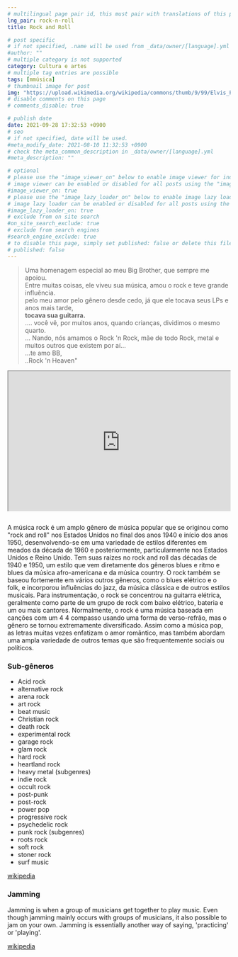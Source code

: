 ```yaml
---
# multilingual page pair id, this must pair with translations of this page. (This name must be unique)
lng_pair: rock-n-roll
title: Rock and Roll

# post specific
# if not specified, .name will be used from _data/owner/[language].yml
#author: ""
# multiple category is not supported
category: Cultura e artes
# multiple tag entries are possible
tags: [mmúsica]
# thumbnail image for post
img: "https://upload.wikimedia.org/wikipedia/commons/thumb/9/99/Elvis_Presley_promoting_Jailhouse_Rock.jpg/800px-Elvis_Presley_promoting_Jailhouse_Rock.jpg"
# disable comments on this page
# comments_disable: true

# publish date
date: 2021-09-28 17:32:53 +0900
# seo
# if not specified, date will be used.
#meta_modify_date: 2021-08-10 11:32:53 +0900
# check the meta_common_description in _data/owner/[language].yml
#meta_description: ""

# optional
# please use the "image_viewer_on" below to enable image viewer for individual pages or posts (_posts/ or [language]/_posts folders).
# image viewer can be enabled or disabled for all posts using the "image_viewer_posts: true" setting in _data/conf/main.yml.
#image_viewer_on: true
# please use the "image_lazy_loader_on" below to enable image lazy loader for individual pages or posts (_posts/ or [language]/_posts folders).
# image lazy loader can be enabled or disabled for all posts using the "image_lazy_loader_posts: true" setting in _data/conf/main.yml.
#image_lazy_loader_on: true
# exclude from on site search
#on_site_search_exclude: true
# exclude from search engines
#search_engine_exclude: true
# to disable this page, simply set published: false or delete this file
# published: false
---
```


<!--
<div style="position:relative;padding-bottom:56.25%;padding-top:35px;height:0;margin-bottom:2em;overflow:hidden">
<iframe style="position:absolute;top:0;left:0;width:100%;height:100%"  src="https://www.youtube.com/embed/wMsazR6Tnf8?si=ncCeNEbpLX0ZF9Ye" title="YouTube video player"  allowfullscreen>
</iframe>
</div>
-->

> Uma homenagem especial ao meu Big Brother, que sempre me apoiou. \
> Entre muitas coisas, ele viveu sua música, amou o rock e teve grande influência. \
> pelo meu amor pelo gênero desde cedo, já que ele tocava seus LPs e anos mais tarde, \
> <strong>tocava sua guitarra.</strong> \
> .... você vê, por muitos anos, quando crianças, dividimos o mesmo quarto. \
> ... Nando, nós amamos o Rock 'n Rock, mãe de todo Rock, metal e muitos outros que existem por aí... \
> ...te amo BB, \
> ..Rock 'n Heaven"

<div style="position:relative;padding-bottom:56.25%;padding-top:35px;height:0;margin-bottom:2em;overflow:hidden">
<iframe style="position:absolute;top:0;left:0;width:100%;height:100%"  src="https://www.youtube.com/embed/16Lnwov2sfQ?si=gGyXntrQQEFc_ay_" title="YouTube video player"  allowfullscreen>
</iframe>
</div>

A música rock é um amplo gênero de música popular que se originou como "rock and roll" nos Estados Unidos no final dos anos 1940 e início dos anos 1950, desenvolvendo-se em uma variedade de estilos diferentes em meados da década de 1960 e posteriormente, particularmente nos Estados Unidos e Reino Unido.
Tem suas raízes no rock and roll das décadas de 1940 e 1950, um estilo que vem diretamente dos gêneros blues e ritmo e blues da música afro-americana e da música country. O rock também se baseou fortemente em vários outros gêneros, como o blues elétrico e o folk, e incorporou influências do jazz, da música clássica e de outros estilos musicais. Para instrumentação, o rock se concentrou na guitarra elétrica, geralmente como parte de um grupo de rock com baixo elétrico, bateria e um ou mais cantores. Normalmente, o rock é uma música baseada em canções com um 4
4 compasso usando uma forma de verso-refrão, mas o gênero se tornou extremamente diversificado. Assim como a música pop, as letras muitas vezes enfatizam o amor romântico, mas também abordam uma ampla variedade de outros temas que são frequentemente sociais ou políticos.

### Sub-gêneros

- Acid rock
- alternative rock
- arena rock
- art rock
- beat music
- Christian rock
- death rock
- experimental rock
- garage rock
- glam rock
- hard rock
- heartland rock
- heavy metal (subgenres)
- indie rock
- occult rock
- post-punk
- post-rock
- power pop
- progressive rock
- psychedelic rock
- punk rock (subgenres)
- roots rock
- soft rock
- stoner rock
- surf music

[wikipedia](https://pt.wikipedia.org/wiki/Rock_and_roll)

### Jamming

Jamming is when a group of musicians get together to play music. Even though jamming mainly occurs with groups of musicians, it also possible to jam on your own.
Jamming is essentially another way of saying, 'practicing' or 'playing'.

[wikipedia](https://pt.wikipedia.org/wiki/Jam_session)
